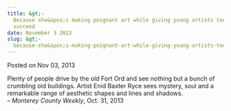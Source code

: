 ```yaml
---
title: &gt;-
  Because she&apos;s making poignant art while giving young artists tools to
  succeed
date: November 3 2013
slug: &gt;-
  because-she&apos;s-making-poignant-art-while-giving-young-artists-tools-to-succeed
---
```





<span class="date">Posted on Nov 03, 2013    </span>
<p>Plenty of people drive by the old Fort Ord and see nothing but a
bunch of crumbling old buildings. Artist Enid Baxter Ryce sees
mystery, soul and a remarkable range of aesthetic shapes and lines
and shadows.<br>
&#x2013; <em>Monterey County Weekly</em>, Oct. 31, 2013</br></p>





